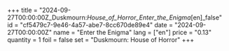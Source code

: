 +++
title = "2024-09-27T00:00:00Z_Duskmourn:_House_of_Horror_Enter_the_Enigma_[en]_false"
id = "cf5479c7-9e46-4a57-abe7-8cc670de89e4"
date = "2024-09-27T00:00:00Z"
name = "Enter the Enigma"
lang = ["en"]
price = "0.13"
quantity = 1
foil = false
set = "Duskmourn: House of Horror"
+++
